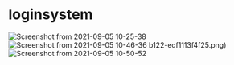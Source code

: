 # loginsystem
![Screenshot from 2021-09-05 10-25-38](https://user-images.githubusercontent.com/89752022/132138113-5075148d-a71e-4d05-85d4-1c08af19af15.png)
![Screenshot from 2021-09-05 10-46-36](https://user-images.githubusercontent.com/89752022/132138311-267222e6-3a0b-4c35-b122-ecf1113f4f25.png)
b122-ecf1113f4f25.png)
![Screenshot from 2021-09-05 10-50-52](https://user-images.githubusercontent.com/89752022/132138535-e641d1e5-e874-4b1c-829c-0654586dbac0.png)
